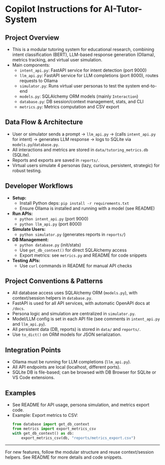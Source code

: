 # Copilot Instructions for AI-Tutor-System

## Project Overview
- This is a modular tutoring system for educational research, combining intent classification (BERT), LLM-based response generation (Ollama), metrics tracking, and virtual user simulation.
- Main components:
  - `intent_api.py`: FastAPI service for intent detection (port 9000)
  - `llm_api.py`: FastAPI service for LLM completions (port 8000), routes requests to Ollama
  - `simulator.py`: Runs virtual user personas to test the system end-to-end
  - `models.py`: SQLAlchemy ORM models (mainly `Interaction`)
  - `database.py`: DB session/context management, stats, and CLI
  - `metrics.py`: Metrics computation and CSV export

## Data Flow & Architecture
- User or simulator sends a prompt → `llm_api.py` → (calls `intent_api.py` for intent) → generates LLM response → logs to SQLite via `models.py`/`database.py`.
- All interactions and metrics are stored in `data/tutoring_metrics.db` (SQLite).
- Reports and exports are saved in `reports/`.
- Virtual users simulate 4 personas (lazy, curious, persistent, strategic) for robust testing.

## Developer Workflows
- **Setup:**
  - Install Python deps: `pip install -r requirements.txt`
  - Ensure Ollama is installed and running with a model (see README)
- **Run APIs:**
  - `python intent_api.py` (port 9000)
  - `python llm_api.py` (port 8000)
- **Simulate Users:**
  - `python simulator.py` (generates reports in `reports/`)
- **DB Management:**
  - `python database.py` (init/stats)
  - Use `get_db_context()` for direct SQLAlchemy access
  - Export metrics: see `metrics.py` and README for code snippets
- **Testing APIs:**
  - Use `curl` commands in README for manual API checks

## Project Conventions & Patterns
- All database access uses SQLAlchemy ORM (`models.py`), with context/session helpers in `database.py`.
- FastAPI is used for all API services, with automatic OpenAPI docs at `/docs`.
- Persona logic and simulation are centralized in `simulator.py`.
- Model/LLM config is set in each API file (see comments in `intent_api.py` and `llm_api.py`).
- All persistent data (DB, reports) is stored in `data/` and `reports/`.
- Use `to_dict()` on ORM models for JSON serialization.

## Integration Points
- Ollama must be running for LLM completions (`llm_api.py`).
- All API endpoints are local (localhost, different ports).
- SQLite DB is file-based; can be browsed with DB Browser for SQLite or VS Code extensions.

## Examples
- See README for API usage, persona simulation, and metrics export code.
- Example: Export metrics to CSV:
  ```python
  from database import get_db_context
  from metrics import export_metrics_csv
  with get_db_context() as db:
      export_metrics_csv(db, "reports/metrics_export.csv")
  ```

---

For new features, follow the modular structure and reuse context/session helpers. See README for more details and code snippets.
